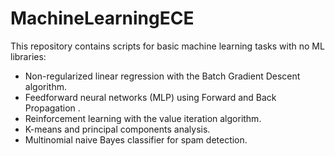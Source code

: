 # MachineLearningECE

This repository contains scripts for basic machine learning tasks with no ML libraries:

- Non-regularized linear regression with the Batch Gradient Descent algorithm.
- Feedforward neural networks (MLP) using Forward and Back Propagation  .
- Reinforcement learning with the value iteration algorithm.
- K-means and principal components analysis.
- Multinomial naive Bayes classifier for spam detection.
